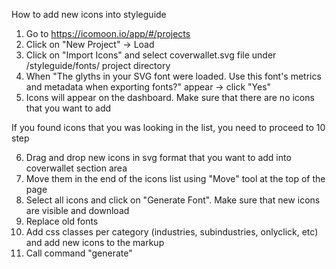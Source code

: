 How to add new icons into styleguide
1. Go to https://icomoon.io/app/#/projects
2. Click on "New Project" -> Load
3. Click on "Import Icons" and select coverwallet.svg file under /styleguide/fonts/ project directory
4. When "The glyths in your SVG font were loaded. Use this font's metrics and metadata when exporting fonts?" appear -> click "Yes"
5. Icons will appear on the dashboard. Make sure that there are no icons that you want to add

If you found icons that you was looking in the list, you need to proceed to 10 step

6. Drag and drop new icons in svg format that you want to add into coverwallet section area
7. Move them in the end of the icons list using "Move" tool at the top of the page
8. Select all icons and click on "Generate Font". Make sure that new icons are visible and download
9. Replace old fonts
10. Add css classes per category (industries, subindustries, onlyclick, etc) and add new icons to the markup
11. Call command "generate"
